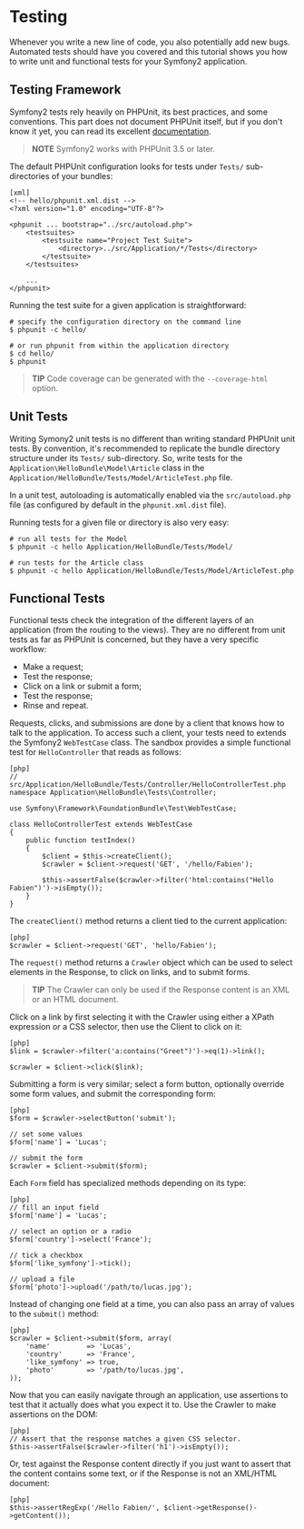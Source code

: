 Testing
=======

Whenever you write a new line of code, you also potentially add new bugs.
Automated tests should have you covered and this tutorial shows you how to
write unit and functional tests for your Symfony2 application.

Testing Framework
-----------------

Symfony2 tests rely heavily on PHPUnit, its best practices, and some
conventions. This part does not document PHPUnit itself, but if you don't know
it yet, you can read its excellent [documentation][1].

>**NOTE**
>Symfony2 works with PHPUnit 3.5 or later.

The default PHPUnit configuration looks for tests under `Tests/`
sub-directories of your bundles:

    [xml]
    <!-- hello/phpunit.xml.dist -->
    <?xml version="1.0" encoding="UTF-8"?>

    <phpunit ... bootstrap="../src/autoload.php">
        <testsuites>
            <testsuite name="Project Test Suite">
                <directory>../src/Application/*/Tests</directory>
            </testsuite>
        </testsuites>

        ...
    </phpunit>

Running the test suite for a given application is straightforward:

    # specify the configuration directory on the command line
    $ phpunit -c hello/

    # or run phpunit from within the application directory
    $ cd hello/
    $ phpunit

>**TIP**
>Code coverage can be generated with the `--coverage-html` option.

Unit Tests
----------

Writing Symony2 unit tests is no different than writing standard PHPUnit unit
tests. By convention, it's recommended to replicate the bundle directory
structure under its `Tests/` sub-directory. So, write tests for the
`Application\HelloBundle\Model\Article` class in the
`Application/HelloBundle/Tests/Model/ArticleTest.php` file.

In a unit test, autoloading is automatically enabled via the
`src/autoload.php` file (as configured by default in the `phpunit.xml.dist`
file).

Running tests for a given file or directory is also very easy:

    # run all tests for the Model
    $ phpunit -c hello Application/HelloBundle/Tests/Model/

    # run tests for the Article class
    $ phpunit -c hello Application/HelloBundle/Tests/Model/ArticleTest.php

Functional Tests
----------------

Functional tests check the integration of the different layers of an
application (from the routing to the views). They are no different from unit
tests as far as PHPUnit is concerned, but they have a very specific workflow:

 * Make a request;
 * Test the response;
 * Click on a link or submit a form;
 * Test the response;
 * Rinse and repeat.

Requests, clicks, and submissions are done by a client that knows how to talk
to the application. To access such a client, your tests need to extends the
Symfony2 `WebTestCase` class. The sandbox provides a simple functional test
for `HelloController` that reads as follows:

    [php]
    // src/Application/HelloBundle/Tests/Controller/HelloControllerTest.php
    namespace Application\HelloBundle\Tests\Controller;

    use Symfony\Framework\FoundationBundle\Test\WebTestCase;

    class HelloControllerTest extends WebTestCase
    {
        public function testIndex()
        {
            $client = $this->createClient();
            $crawler = $client->request('GET', '/hello/Fabien');

            $this->assertFalse($crawler->filter('html:contains("Hello Fabien")')->isEmpty());
        }
    }

The `createClient()` method returns a client tied to the current application:

    [php]
    $crawler = $client->request('GET', 'hello/Fabien');

The `request()` method returns a `Crawler` object which can be used to select
elements in the Response, to click on links, and to submit forms.

>**TIP**
>The Crawler can only be used if the Response content is an XML or an HTML
>document.

Click on a link by first selecting it with the Crawler using either a XPath
expression or a CSS selector, then use the Client to click on it:

    [php]
    $link = $crawler->filter('a:contains("Greet")')->eq(1)->link();

    $crawler = $client->click($link);

Submitting a form is very similar; select a form button, optionally override
some form values, and submit the corresponding form:

    [php]
    $form = $crawler->selectButton('submit');

    // set some values
    $form['name'] = 'Lucas';

    // submit the form
    $crawler = $client->submit($form);

Each `Form` field has specialized methods depending on its type:

    [php]
    // fill an input field
    $form['name'] = 'Lucas';

    // select an option or a radio
    $form['country']->select('France');

    // tick a checkbox
    $form['like_symfony']->tick();

    // upload a file
    $form['photo']->upload('/path/to/lucas.jpg');

Instead of changing one field at a time, you can also pass an array of values
to the `submit()` method:

    [php]
    $crawler = $client->submit($form, array(
        'name'         => 'Lucas',
        'country'      => 'France',
        'like_symfony' => true,
        'photo'        => '/path/to/lucas.jpg',
    ));

Now that you can easily navigate through an application, use assertions to
test that it actually does what you expect it to. Use the Crawler to make
assertions on the DOM:

    [php]
    // Assert that the response matches a given CSS selector.
    $this->assertFalse($crawler->filter('h1')->isEmpty());

Or, test against the Response content directly if you just want to assert that
the content contains some text, or if the Response is not an XML/HTML
document:

    [php]
    $this->assertRegExp('/Hello Fabien/', $client->getResponse()->getContent());

[1]: http://www.phpunit.de/manual/3.5/en/
